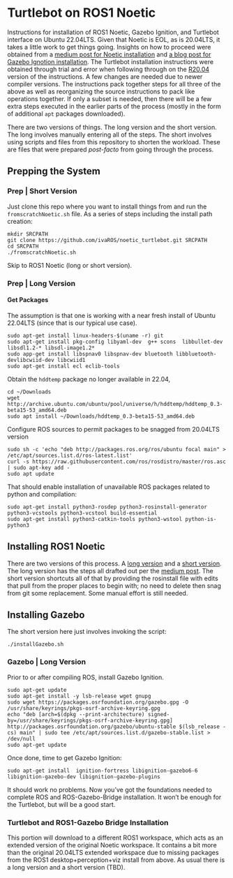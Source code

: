 # Turtlebot on ROS1 Noetic

Instructions for installation of ROS1 Noetic, Gazebo Ignition, and Turtlebot interface on Ubuntu 22.04LTS.
Given that Noetic is EOL, as is 20.04LTS, it takes a little work to get things going. Insights on how to proceed were obtained from a [medium post for Noetic installation](https://medium.com/@jean.guillaume.durand/installing-ros-noetic-on-ubuntu-22-04-1678e9dab1f5) and [a blog post for Gazebo Ignotion installation](https://jeremypedersen.com/posts/2024-07-17-gazebo-ros-install).  The Turtlebot installation instructions were obtained through trial and error when following through on the [R20.04](https://github.com/ivaROS/noetic_turtlebot/releases/tag/R20.04) version of the instructions.  A few changes are needed due to newer compiler versions. The instructions pack together steps for all three of the above as well as reorganizing the source instructions to pack like operations together.  If only a subset is needed, then there will be a few extra steps executed in the earlier parts of the process (mostly in the form of additional `apt` packages downloaded).

There are two versions of things.  The long version and the short version.  The long involves manually entering all of the steps.  The short involves using scripts and files from this repository to shorten the workload.  These are files that were prepared _post-facto_ from going through the process.

## Prepping the System

### Prep | Short Version
Just clone this repo where you want to install things from and run the `fromscratchNoetic.sh` file.  As a series of steps including the install path creation:
```
mkdir SRCPATH
git clone https://github.com/ivaROS/noetic_turtlebot.git SRCPATH
cd SRCPATH
./fromscratchNoetic.sh
```
Skip to ROS1 Noetic (long or short version).

### Prep | Long Version 

#### Get Packages
The assumption is that one is working with a near fresh install of Ubuntu 22.04LTS (since that is our typical use case).
```
sudo apt-get install linux-headers-$(uname -r) git
sudo apt-get install pkg-config libyaml-dev  g++ scons  libbullet-dev libsdl1.2-* libsdl-image1.2*
sudo app-get install libspnav0 libspnav-dev bluetooth libbluetooth-devlibcwiid-dev libcwiid1
sudo apt-get install ecl eclib-tools
```
Obtain the `hddtemp` package no longer available in 22.04,
```
cd ~/Downloads
wget http://archive.ubuntu.com/ubuntu/pool/universe/h/hddtemp/hddtemp_0.3-beta15-53_amd64.deb
sudo apt install ~/Downloads/hddtemp_0.3-beta15-53_amd64.deb
```
Configure ROS sources to permit packages to be snagged from 20.04LTS version
```
sudo sh -c 'echo "deb http://packages.ros.org/ros/ubuntu focal main" > /etc/apt/sources.list.d/ros-latest.list'
curl -s https://raw.githubusercontent.com/ros/rosdistro/master/ros.asc | sudo apt-key add -
sudo apt update
```
That should enable installation of unavailable ROS packages related to python and compilation:
```
sudo apt-get install python3-rosdep python3-rosinstall-generator python3-vcstools python3-vcstool build-essential
sudo apt-get install python3-catkin-tools python3-wstool python-is-python3
```

## Installing ROS1 Noetic

There are two versions of this process.  A [long version](Noetic_Long.md) and a [short version](Noetic_Short.md).  The long version has the steps all drafted out per the [medium post](https://medium.com/@jean.guillaume.durand/installing-ros-noetic-on-ubuntu-22-04-1678e9dab1f5).  The short version shortcuts all of that by providing the rosinstall file with edits that pull from the proper places to begin with; no need to delete then snag from git some replacement.  Some manual effort is still needed.

## Installing Gazebo
The short version here just involves invoking the script:
```
./installGazebo.sh
```

### Gazebo | Long Version

Prior to or after compiling ROS, install Gazebo Ignition.
```
sudo apt-get update
sudo apt-get install -y lsb-release wget gnupg
sudo wget https://packages.osrfoundation.org/gazebo.gpg -O /usr/share/keyrings/pkgs-osrf-archive-keyring.gpg
echo "deb [arch=$(dpkg --print-architecture) signed-by=/usr/share/keyrings/pkgs-osrf-archive-keyring.gpg] http://packages.osrfoundation.org/gazebo/ubuntu-stable $(lsb_release -cs) main" | sudo tee /etc/apt/sources.list.d/gazebo-stable.list > /dev/null
sudo apt-get update
```
Once done, time to get Gazebo Ignition:
```
sudo apt-get install  ignition-fortress libignition-gazebo6-6 libignition-gazebo-dev libignition-gazebo-plugins
```
It should work no problems.  Now you’ve got the foundations needed to complete ROS and ROS-Gazebo-Bridge installation.  It won’t be enough for the Turtlebot, but will be a good start.

### Turtlebot and ROS1-Gazebo Bridge Installation

This portion will download to a different ROS1 workspace, which acts as an extended version of the original Noetic workspace.  It contains a bit more than the original 20.04LTS extended workspace due to missing packages from the ROS1 desktop+perception+viz install from above. As usual there is a long version and a short version (TBD).


